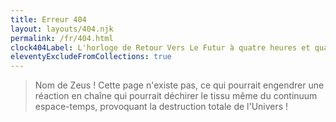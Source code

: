 ```yaml
---
title: Erreur 404
layout: layouts/404.njk
permalink: /fr/404.html
clock404Label: L'horloge de Retour Vers Le Futur à quatre heures et quatre minutes
eleventyExcludeFromCollections: true
---
```


> Nom de Zeus ! Cette page n'existe pas, ce qui pourrait engendrer une réaction en chaîne qui pourrait déchirer le tissu même du continuum espace-temps, provoquant la destruction totale de l'Univers !
